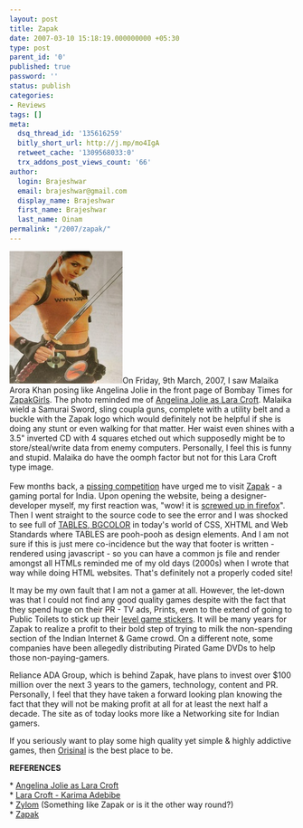 ```yaml
---
layout: post
title: Zapak
date: 2007-03-10 15:18:19.000000000 +05:30
type: post
parent_id: '0'
published: true
password: ''
status: publish
categories:
- Reviews
tags: []
meta:
  dsq_thread_id: '135616259'
  bitly_short_url: http://j.mp/mo4IgA
  retweet_cache: '1309568033:0'
  trx_addons_post_views_count: '66'
author:
  login: Brajeshwar
  email: brajeshwar@gmail.com
  display_name: Brajeshwar
  first_name: Brajeshwar
  last_name: Oinam
permalink: "/2007/zapak/"
---
```

<p><a href="http://www.flickr.com/photos/brajeshwar/416196928/"><img src="/static/2007/03/zapakgirls.jpg" alt="Malaika Arora Khan as a Zapak Girl" /></a>On Friday, 9th March, 2007, I saw  Malaika Arora Khan posing like Angelina Jolie in the front page of Bombay Times for <a href="http://www.zapakgirls.com/">ZapakGirls</a>. The photo reminded me of <a href="http://www.comicbookhotties.com/models/angelina-jolie-pic.asp">Angelina Jolie as Lara Croft</a>. Malaika wield a Samurai Sword, sling coupla guns, complete with a utility belt and a buckle with the Zapak logo which would definitely not be helpful if she is doing any stunt or even walking for that matter. Her waist even shines with a 3.5" inverted CD with 4 squares etched out which supposedly might be to store/steal/write data from enemy computers. Personally, I feel this is funny and stupid. Malaika do have the oomph factor but not for this Lara Croft type image.<br />
<br />
Few months back, a <a href="http://clipthephotos.com/2007/01/pissing-competition-a-boys-game/">pissing competition</a> have urged me to visit <a href="http://zapak.com/">Zapak</a> - a gaming portal for India. Upon opening the website, being a designer-developer myself, my first reaction was, "wow! it is <a href="http://www.flickr.com/photos/brajeshwar/416248743/">screwed up in firefox</a>". Then I went straight to the source code to see the error and I was shocked to see full of <a href="http://www.flickr.com/photos/brajeshwar/416249848/">TABLES, BGCOLOR</a> in today's world of CSS, XHTML and Web Standards where TABLES are pooh-pooh as design elements. And I am not sure if this is just mere co-incidence but the way that footer is written - rendered using javascript - so you can have a common js file and render amongst all HTMLs reminded me of my old days (2000s) when I wrote that way while doing HTML websites. That's definitely not a properly coded site!</p>
<p>It may be my own fault that I am not a gamer at all. However, the let-down was that I could not find any good quality games despite with the fact that they spend huge on their PR - TV ads, Prints, even to the extend of going to Public Toilets to stick up their <a href="http://clipthephotos.com/2007/01/pissing-competition-a-boys-game/">level game stickers</a>. It will be many years for Zapak to realize a profit to their bold step of trying to milk the non-spending section of the Indian Internet & Game crowd. On a different note, some companies have been allegedly distributing Pirated Game DVDs to help those non-paying-gamers.</p>
<p>Reliance ADA Group, which is behind Zapak, have plans to invest over $100 million over the next 3 years to the gamers, technology, content and PR. Personally, I feel that they have taken a forward looking plan knowing the fact that they will not be making profit at all for at least the next half a decade. The site as of today looks more like a Networking site for Indian gamers.</p>
<p>If you seriously want to play some high quality yet simple & highly addictive games, then <a href="http://www.ferryhalim.com/orisinal/">Orisinal</a> is the best place to be.</p>
<p><strong>REFERENCES</strong></p>
<p>* <a href="http://www.comicbookhotties.com/models/angelina-jolie-pic.asp">Angelina Jolie as Lara Croft</a><br />
* <a href="http://www.flickr.com/photos/brajeshwar/sets/72157594293815796/">Lara Croft - Karima Adebibe</a><br />
* <a href="http://www.zylom.com/">Zylom</a> (Something like Zapak or is it the other way round?)<br />
* <a href="http://www.zapak.com/">Zapak</a></p>
